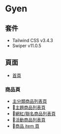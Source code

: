 # Gyen

## 套件

- Tailwind CSS v3.4.3
- Swiper v11.0.5

## 頁面

- [首頁](https://one-liang.github.io/gyen/dist/)

### 商品頁

- [主分類商品列表頁](https://one-liang.github.io/gyen/dist/category)
- 🚧[主題商品列表頁](https://one-liang.github.io/gyen/dist/theme)
- 🚧[網紅/聯名商品列表頁](https://one-liang.github.io/gyen/dist/co-branded)
- 🚧[活動商品列表頁](https://one-liang.github.io/gyen/dist/activity)
- 🚧[商品 item 頁](https://one-liang.github.io/gyen/dist/products)
